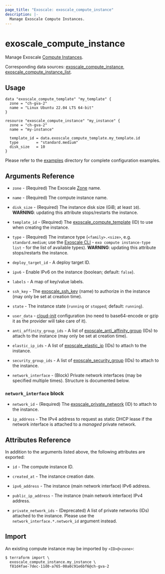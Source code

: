 ```yaml
---
page_title: "Exoscale: exoscale_compute_instance"
description: |-
  Manage Exoscale Compute Instances.
---
```


# exoscale\_compute\_instance

Manage Exoscale [Compute Instances](https://community.exoscale.com/documentation/compute/).

Corresponding data sources: [exoscale_compute_instance](../data-sources/compute_instance.md), [exoscale_compute_instance_list](../data-sources/compute_instance_list.md).


## Usage

```hcl
data "exoscale_compute_template" "my_template" {
  zone = "ch-gva-2"
  name = "Linux Ubuntu 22.04 LTS 64-bit"
}

resource "exoscale_compute_instance" "my_instance" {
  zone = "ch-gva-2"
  name = "my-instance"

  template_id = data.exoscale_compute_template.my_template.id
  type        = "standard.medium"
  disk_size   = 10
}
```

Please refer to the [examples](https://github.com/exoscale/terraform-provider-exoscale/tree/master/examples/)
directory for complete configuration examples.


## Arguments Reference

[zone]: https://www.exoscale.com/datacenters/
[cli]: https://github.com/exoscale/cli/
[cloud-init]: https://cloudinit.readthedocs.io/

* `zone` - (Required) The Exoscale [Zone][zone] name.
* `name` - (Required) The compute instance name.
* `disk_size` - (Required) The instance disk size (GiB; at least `10`). **WARNING**: updating this attribute stops/restarts the instance.
* `template_id` - (Required) The [exoscale_compute_template](../data-sources/compute_template.md) (ID) to use when creating the instance.
* `type` - (Required) The instance type (`<family>.<size>`, e.g. `standard.medium`; use the [Exoscale CLI][cli] - `exo compute instance-type list` - for the list of available types). **WARNING**: updating this attribute stops/restarts the instance.

* `deploy_target_id` - A deploy target ID.
* `ipv6` - Enable IPv6 on the instance (boolean; default: `false`).
* `labels` - A map of key/value labels.
* `ssh_key` - The [exoscale_ssh_key](./ssh_key.md) (name) to authorize in the instance (may only be set at creation time).
* `state` - The instance state (`running` or `stopped`; default: `running`).
* `user_data` - [cloud-init][cloud-init] configuration (no need to base64-encode or gzip it as the provider will take care of it).

* `anti_affinity_group_ids` - A list of [exoscale_anti_affinity_group](./anti_affinity_group.md) (IDs) to attach to the instance (may only be set at creation time).
* `elastic_ip_ids` - A list of [exoscale_elastic_ip](./elastic_ip.md) (IDs) to attach to the instance.
* `security_group_ids` - A list of [exoscale_security_group](./security_group.md) (IDs) to attach to the instance.

* `network_interface` - (Block) Private network interfaces (may be specified multiple times). Structure is documented below.

### `network_interface` block

* `network_id` - (Required) The [exoscale_private_network](./private_network.md) (ID) to attach to the instance.

* `ip_address` - The IPv4 address to request as static DHCP lease if the network interface is attached to a *managed* private network.


## Attributes Reference

In addition to the arguments listed above, the following attributes are exported:

* `id` - The compute instance ID.
* `created_at` - The instance creation date.
* `ipv6_address` - The instance (main network interface) IPv6 address.
* `public_ip_address` - The instance (main network interface) IPv4 address.

* `private_network_ids` - (Deprecated) A list of private networks (IDs) attached to the instance. Please use the `network_interface.*.network_id` argument instead.


## Import

An existing compute instance may be imported by `<ID>@<zone>`:

```console
$ terraform import \
  exoscale_compute_instance.my_instance \
  f81d4fae-7dec-11d0-a765-00a0c91e6bf6@ch-gva-2
```
